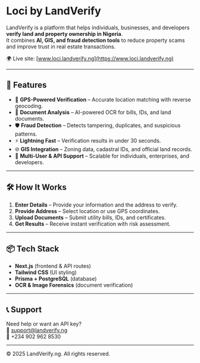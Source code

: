 # Loci by LandVerify

LandVerify is a platform that helps individuals, businesses, and developers **verify land and property ownership in Nigeria**.  
It combines **AI, GIS, and fraud detection tools** to reduce property scams and improve trust in real estate transactions.

🌍 Live site: [www.loci.landverify.ng](https://www.loci.landverify.ng)

---

## 🚀 Features
- 📍 **GPS-Powered Verification** – Accurate location matching with reverse geocoding.  
- 📄 **Document Analysis** – AI-powered OCR for bills, IDs, and land documents.  
- 🛡 **Fraud Detection** – Detects tampering, duplicates, and suspicious patterns.  
- ⚡ **Lightning Fast** – Verification results in under 30 seconds.  
- 🌐 **GIS Integration** – Zoning data, cadastral IDs, and official land records.  
- 👥 **Multi-User & API Support** – Scalable for individuals, enterprises, and developers.  

---

## 🛠 How It Works
1. **Enter Details** – Provide your information and the address to verify.  
2. **Provide Address** – Select location or use GPS coordinates.  
3. **Upload Documents** – Submit utility bills, IDs, and certificates.  
4. **Get Results** – Receive instant verification with risk assessment.  

---

## 📦 Tech Stack
- **Next.js** (frontend & API routes)  
- **Tailwind CSS** (UI styling)  
- **Prisma + PostgreSQL** (database)  
- **OCR & Image Forensics** (document verification)  

---

## 📞 Support
Need help or want an API key?  
📧 support@landverify.ng  
📱 +234 902 962 8530  

---

© 2025 LandVerify.ng. All rights reserved.
